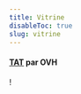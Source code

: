 ```yaml
---
title: Vitrine
disableToc: true
slug: vitrine
---
```


#### [TAT](https://ovh.github.io/tat/overview/) par OVH
!